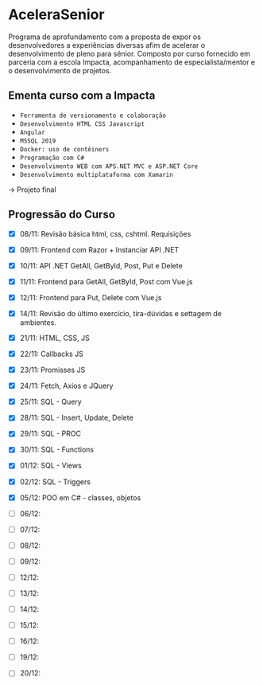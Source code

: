 # AceleraSenior


Programa de aprofundamento com a proposta de expor os desenvolvedores a experiências diversas afim de acelerar o desenvolvimento de pleno para sênior. Composto por curso fornecido em parceria com a escola Impacta, acompanhamento de especialista/mentor e o desenvolvimento de projetos.


## Ementa curso com a Impacta

- ``Ferramenta de versionamento e colaboração``
- ``Desenvolvimento HTML CSS Javascript ``
- ``Angular ``
- ``MSSQL 2019 ``
- ``Docker: uso de contêiners ``
- ``Programação com C# ``
- ``Desenvolvimento WEB com APS.NET MVC e ASP.NET Core ``
- ``Desenvolvimento multiplataforma com Xamarin ``

-> Projeto final

## Progressão do Curso
- [x] 08/11: Revisão básica html, css, cshtml. Requisições

- [x] 09/11: Frontend com Razor + Instanciar API .NET

- [x] 10/11: API .NET GetAll, GetById, Post, Put e Delete

- [x] 11/11: Frontend para GetAll, GetById, Post com Vue.js

- [x] 12/11: Frontend para Put, Delete com Vue.js

- [x] 14/11: Revisão do último exercício, tira-dúvidas e settagem de ambientes.

- [x] 21/11: HTML, CSS, JS

- [x] 22/11: Callbacks JS

- [x] 23/11: Promisses JS

- [x] 24/11: Fetch, Axios e JQuery

- [x] 25/11: SQL - Query

- [x] 28/11: SQL - Insert, Update, Delete

- [x] 29/11: SQL - PROC
 
- [x] 30/11: SQL - Functions

- [x] 01/12: SQL - Views

- [x] 02/12: SQL - Triggers

- [x] 05/12: POO em C# - classes, objetos

- [ ] 06/12: 

- [ ] 07/12: 

- [ ] 08/12: 

- [ ] 09/12: 

- [ ] 12/12: 

- [ ] 13/12: 

- [ ] 14/12: 

- [ ] 15/12: 

- [ ] 16/12: 

- [ ] 19/12: 

- [ ] 20/12: 
